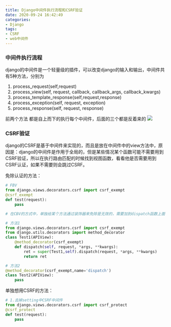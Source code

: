 ```yaml
---
title: Django中间件执行流程和CSRF验证
date: 2020-09-24 16:42:49
categories: 
- Django
tags:
- CSRF
- web中间件
---
```


### 中间件执行流程
django的中间件是一个轻量级的插件，可以改变django的输入和输出，中间件共有5种方法，分别为
1. process_request(self,request)
2. process_view(self, request, callback, callback_args, callback_kwargs)
3. process_template_response(self,request,response)
4. process_exception(self, request, exception)
5. process_response(self, request, response)

前两个方法 都是自上而下的执行每个中间件，后面的三个都是反着来的
![](1.png)


### CSRF验证
django的CSRF是基于中间件来实现的，而且是放在中间件中的view方法中，原因是：django的中间件是作用于全局的，但是某些情况某个函数可能不需要用到CSRF验证，所以在执行路由匹配的时候找到视图函数，看看他是否需要用到CSRF认证，如果不需要则会跳过CSRF。

免除认证的方法：
```python
# FBV
from django.views.decorators.csrf import csrf_exempt
@csrf_exempt
def test(request):
    pass

# 在CBV的方式中，单独给某个方法通过装饰器来免除是无效的，需要加到dispatch函数上面

# 方法1
from django.views.decorators.csrf import csrf_exempt
from django.utils.decorators import method_decorator
class Test1(APIView):
    @method_decorator(csrf_exempt)
    def dispatch(self, request, *args, **kwargs):
        ret = super(Test1,self).dispatch(request, *args, **kwargs)
        return ret

# 方法2
@method_decorator(csrf_exempt,name='dispatch')
class Test2(APIView):
    pass

```

单独想用CSRF的方法：
```python
# 1.去掉setting中CSRF中间件
from django.views.decorators.csrf import csrf_protect
@csrf_protect
def test(request):
    pass
```
